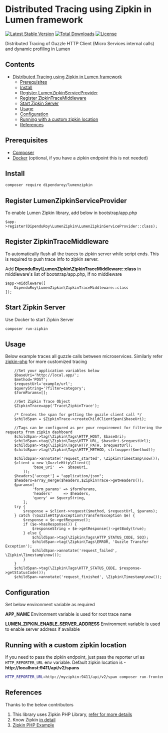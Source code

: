 # Distributed Tracing using Zipkin in Lumen framework

[![Latest Stable Version](https://poser.pugx.org/dipenduroy/lumenzipkin/v/stable)](https://packagist.org/packages/dipenduroy/lumenzipkin)
[![Total Downloads](https://poser.pugx.org/dipenduroy/lumenzipkin/downloads)](https://packagist.org/packages/dipenduroy/lumenzipkin)
[![License](https://poser.pugx.org/dipenduroy/lumenzipkin/license)](https://packagist.org/packages/dipenduroy/lumenzipkin)

Distributed Tracing of Guzzle HTTP Client (Micro Services internal calls) and dynamic profiling in Lumen

## Contents
- [Distributed Tracing using Zipkin in Lumen framework](#Distributed-Tracing-using-Zipkin-in-Lumen-framework)
  * [Prerequisites](#prerequisites)
  * [Install](#install)
  * [Register LumenZipkinServiceProvider](#Register-LumenZipkinServiceProvider)
  * [Register ZipkinTraceMiddleware](#Register-ZipkinTraceMiddleware)
  * [Start Zipkin Server](#Start-Zipkin-Server)
  * [Usage](#Usage)
  * [Configuration](#Configuration)
  * [Running with a custom zipkin location](#Running-with-a-custom-zipkin-location)
  * [References](#references)
  
  
## Prerequisites
- [Composer](https://getcomposer.org/doc/00-intro.md#installation-linux-unix-osx)
- [Docker](https://docs.docker.com/engine/installation/) (optional, if you have a zipkin endpoint this is not needed)

## Install

```bash
composer require dipenduroy/lumenzipkin
```

## Register LumenZipkinServiceProvider

To enable Lumen Zipkin library, add below in bootstrap/app.php

```
$app->register(DipenduRoy\LumenZipkin\LumenZipkinServiceProvider::class);
```

## Register ZipkinTraceMiddleware 

To automatically flush all the traces to zipkin server while script ends. This is required to push trace info to zipkin server.

Add **DipenduRoy\LumenZipkin\ZipkinTraceMiddleware::class** in middleware's list of bootstrap/app.php, If no middleware

```
$app->middleware([
    DipenduRoy\LumenZipkin\ZipkinTraceMiddleware::class
]);
```

## Start Zipkin Server

Use Docker to start Zipkin Server

```bash
composer run-zipkin
```

## Usage

Below example traces all guzzle calls between microservices. Similarly refer [zipkin-php](https://github.com/openzipkin/zipkin-php#local-tracing) for more customized tracing

```
	//Set your application variables below
	$baseUri='http://local.app/';
	$method='POST';
	$requestUrl='example/url';
	$queryString='?filter=category';
	$formParams=[];
	
	//Get Zipkin Trace Object
	$ZipkinTrace=app('Trace\ZipkinTrace');
	
	/* Creates the span for getting the guzzle client call */
    $childSpan = $ZipkinTrace->createChildClientSpan($baseUri);
    
    //Tags can be configured as per your requirement for filtering the requests from zipkin dashboard
    $childSpan->tag(\Zipkin\Tags\HTTP_HOST, $baseUri);
    $childSpan->tag(\Zipkin\Tags\HTTP_URL, $baseUri.$requestUrl);
    $childSpan->tag(\Zipkin\Tags\HTTP_PATH, $requestUrl);
    $childSpan->tag(\Zipkin\Tags\HTTP_METHOD, strtoupper($method));
    
	$childSpan->annotate('request_started', \Zipkin\Timestamp\now());
    $client = new \GuzzleHttp\Client([
            'base_uri'  =>  $baseUri,
        ]);
    $headers['accept'] = "application/json";
    $headers=array_merge($headers,$ZipkinTrace->getHeaders());
    $params=[
            'form_params' => $formParams,
            'headers'     => $headers,
            'query' => $queryString,
        ];
    try {
        $response = $client->request($method, $requestUrl, $params);
    } catch (\GuzzleHttp\Exception\TransferException $e) {
        $response = $e->getResponse();
        if ($e->hasResponse()) {
            $responseString = $e->getResponse()->getBody(true);
        } else {
            $childSpan->tag(\Zipkin\Tags\HTTP_STATUS_CODE, 503);
            $childSpan->tag(\Zipkin\Tags\ERROR, 'Guzzle Transfer Exception');
            $childSpan->annotate('request_failed', \Zipkin\Timestamp\now());
        }
    }
    $childSpan->tag(\Zipkin\Tags\HTTP_STATUS_CODE, $response->getStatusCode());
    $childSpan->annotate('request_finished', \Zipkin\Timestamp\now());
```

## Configuration

Set below environment variable as required

**APP_NAME** Environment variable is used for root trace name

**LUMEN_ZIPKIN_ENABLE_SERVER_ADDRESS** Environment variable is used to enable server address if available

## Running with a custom zipkin location

If you need to pass the zipkin endpoint, just pass the reporter
url as `HTTP_REPORTER_URL` env variable. Default zipkin location is - **http://localhost:9411/api/v2/spans**

```bash
HTTP_REPORTER_URL=http://myzipkin:9411/api/v2/span composer run-frontend

```

## References
Thanks to the below contributors

1. This library uses Zipkin PHP Library, [refer for more details](https://github.com/openzipkin/zipkin-php)
2. Know Zipkin [in detail](https://zipkin.io)
3. [Zipkin PHP Example](https://github.com/openzipkin/zipkin-php-example)
